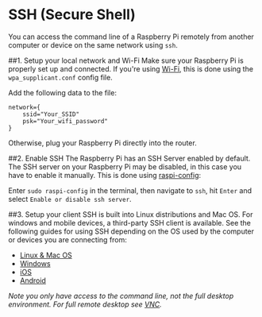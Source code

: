 # SSH (Secure Shell)

You can access the command line of a Raspberry Pi remotely from another computer or device on the same network using `ssh`.

##1. Setup your local network and Wi-Fi
Make sure your Raspberry Pi is properly set up and connected. If you're using [Wi-Fi](../../configuration/wireless/wireless-cli.md), this is done using the `wpa_supplicant.conf` config file. 

Add the following data to the file:
```
network={
    ssid="Your_SSID"
    psk="Your_wifi_password"
}
```

Otherwise, plug your Raspberry Pi directly into the router.

##2. Enable SSH
The Raspberry Pi has an SSH Server enabled by default. The SSH server on your Raspberry Pi may be disabled, in this case you have to enable it manually. This is done using [raspi-config](../../configuration/raspi-config.md):

Enter `sudo raspi-config` in the terminal, then navigate to `ssh`, hit `Enter` and select `Enable or disable ssh server`.

##3. Setup your client
SSH is built into Linux distributions and Mac OS. For windows and mobile devices, a third-party SSH client is available. See the following guides for using SSH depending on the OS used by the computer or devices you are connecting from:

- [Linux & Mac OS](unix.md)
- [Windows](windows.md)
- [iOS](ios.md)
- [Android](android.md)

*Note you only have access to the command line, not the full desktop environment. For full remote desktop see [VNC](../vnc/README.md).*


